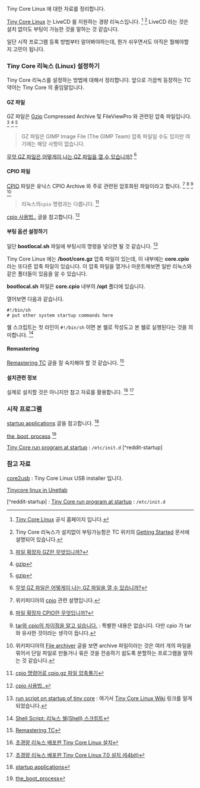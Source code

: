 Tiny Core Linux 에 대한 자료를 정리합니다. 

[Tiny Core Linux](http://tinycorelinux.net) 는 LiveCD 를 지원하는 경량 리눅스입니다. [^tiny] [^tiny-started] LiveCD 라는 것은 설치 없이도 부팅이 가능한 것을 말하는 것 같습니다.

일단 시작 프로그램 등록 방법부터 알아봐야하는데, 뭔가 쉬우면서도 아직은 뭘해야할 지 고민이 됩니다.

### Tiny Core 리눅스 (Linux) 설정하기

Tiny Core 리눅스를 설정하는 방법에 대해서 정리합니다. 앞으로 가끔씩 등장하는 TC 약어는 Tiny Core 의 줄임말입니다.

#### GZ 파일

GZ 파일은 [Gzip](https://en.wikipedia.org/wiki/Gzip) Compressed Archive 및 FileViewPro 와 관련된 압축 파일입니다. [^solvusoft-gz] [^wikipedia-gzip] [^wikipedia-gzip-ko] 

> GZ 파일은 GIMP Image File (The GIMP Team) 압축 파일일 수도 있지만 여기에는 해당 사항이 없습니다.

[무엇 GZ 파일은 어떻게이 나는 GZ 파일을 열 수 있습니까?](http://www.openthefile.net/ko/extension/gz) [^openthefile-gz]

#### CPIO 파일

[CPIO](https://en.wikipedia.org/wiki/Cpio) 파일은 유닉스 CPIO Archive 와 주로 관련된 암호화된 파일이라고 합니다. [^wikipedia-cpio] [^solvusoft-cpio] [^tar-cpio] [^wikipedia-archiver]

> 리눅스의`cpio` 명령과는 다릅니다. [^byeonely-114]

[cpio 사용법..](http://hellocbc.blogspot.kr/2012/07/cpio.html) 글을 참고합니다. [^hellocbc-cpio]

#### 부팅 옵션 설정하기

일단 **bootlocal.sh** 파일에 부팅시의 명령을 넣으면 될 것 같습니다. [^forum-13920]

Tiny Core Linux 에는 **/boot/core.gz** 압축 파일이 있는데, 이 내부에는 **core.cpio** 라는 또다른 압축 파일이 있습니다. 이 압축 파일을 열거나 마운트해보면 일반 리눅스와 같은 폴더들이 있음을 알 수 있습니다.

**bootlocal.sh** 파일은 **core.cpio** 내부의 **/opt** 폴더에 있습니다.

열어보면 다음과 같습니다.

```
#!/bin/sh
# put other system startup commands here
```

쉘 스크립트는 첫 라인이 `#!/bin/sh` 이면 본 쉘로 작성도고 본 쉘로 실행된다는 것을 의미합니다. [^dreamy-3765734]

#### Remastering

[Remastering TC](http://wiki.tinycorelinux.net/wiki:remastering) 글을 잘 숙지해야 할 것 같습니다. [^tiny-remastering]

#### 설치관련 정보

실제로 설치할 것은 아니지만 참고 자료를 활용합니다. [^kiros33-tiny] [^kiros33-tiny-64]

### 시작 프로그램

[startup applications](http://forum.tinycorelinux.net/index.php?topic=12440.0) 글을 참고합니다. [^forum-12440]

[the_boot_process](http://wiki.tinycorelinux.net/wiki:the_boot_process) [^wiki-boot-process]

[Tiny Core run program at startup](https://www.reddit.com/r/linuxquestions/comments/226suf/tiny_core_run_program_at_startup/) : `/etc/init.d` [^reddit-startup]

### 참고 자료

[^tiny]: [Tiny Core Linux](http://tinycorelinux.net) 공식 홈페이지 입니다.

[^wiki-tiny]: [Tiny Core Linux Wiki](http://wiki.tinycorelinux.net) : 이 자료가 많은 도움이 될 것 같습니다.

[^kiros33-tiny-64]: [초경량 리눅스 배포판 Tiny Core Linux 7.0 설치 (64bit)](http://kiros33.tistory.com/entry/초경량-리눅스-배포판-Tiny-Core-Linux-70-설치-64bit)

[^kiros33-tiny]: [초경량 리눅스 배포판 Tiny Core Linux 설치](https://kiros33.blogspot.kr/2016/05/tiny-core-linux.html)

[^forum-13920]: [run script on startup of tiny core](http://forum.tinycorelinux.net/index.php/topic,13920.0.html) : 여기서 [Tiny Core Linux Wiki](http://wiki.tinycorelinux.net) 링크를 알게 되었습니다.

[^hellocbc-cpio]: [cpio 사용법..](http://hellocbc.blogspot.kr/2012/07/cpio.html)

[^solvusoft-cpio]: [파일 확장자 CPIO란 무엇입니까?](http://www.solvusoft.com/ko/file-extensions/file-extension-cpio/)

[^byeonely-114]: [cpio 명령어로 cpio.gz 파일 압축풀기](http://byeonely.tistory.com/114)

[^tar-cpio]: [tar와 cpio의 차이점을 알고 싶습니다.](https://community.hpe.com/t5/HP-UX/tar와-cpio의-차이점을-알고-싶습니다/td-p/1165398?profile.language=ko) : 특별한 내용은 없습니다. 다만 cpio 가 tar 와 유사한 것이라는 생각이 듭니다.

[^wikipedia-cpio]: 위키피디아의 [cpio](https://en.wikipedia.org/wiki/Cpio) 관련 설명입니다.

[^wikipedia-archiver]: 위키피디아의 [File archiver](https://en.wikipedia.org/wiki/File_archiver) 글을 보면 archive 파일이라는 것은 여러 개의 파일을 묶어서 단일 파일로 만들거나 묶은 것을 전송하기 쉽도록 분할하는 프로그램을 말하는 것 같습니다.

[^openthefile-gz]: [무엇 GZ 파일은 어떻게이 나는 GZ 파일을 열 수 있습니까?](http://www.openthefile.net/ko/extension/gz)

[^solvusoft-gz]: [파일 확장자 GZ란 무엇입니까?](http://www.solvusoft.com/ko/file-extensions/file-extension-gz/)

[^wikipedia-gzip]: [gzip](https://en.wikipedia.org/wiki/Gzip)

[^wikipedia-gzip-ko]: [gzip](https://ko.wikipedia.org/wiki/Gzip)

[^dreamy-3765734]: [Shell Script: 리눅스 쉘(Shell) 스크립트](http://www.dreamy.pe.kr/zbxe/CodeClip/3765734)

[^tiny-remastering]: [Remastering TC](http://wiki.tinycorelinux.net/wiki:remastering)

[^tiny-started]: Tiny Core 리눅스가 설치없이 부팅가능함은 TC 위키의 [Getting Started](http://wiki.tinycorelinux.net/wiki:getting_started) 문서에 설명되어 있습니다.

[core2usb](https://sourceforge.net/projects/core2usb/) : Tiny Core Linux USB installer 입니다.

[Tinycore linux in Unetlab](http://www.achyarnurandi.net/2016/05/tinycore-linux-in-unetlab.html)

[^forum-12440]: [startup applications](http://forum.tinycorelinux.net/index.php?topic=12440.0)

[^wiki-boot-process]: [the_boot_process](http://wiki.tinycorelinux.net/wiki:the_boot_process)

[^reddit-startup]
: [Tiny Core run program at startup](https://www.reddit.com/r/linuxquestions/comments/226suf/tiny_core_run_program_at_startup/) : `/etc/init.d` 